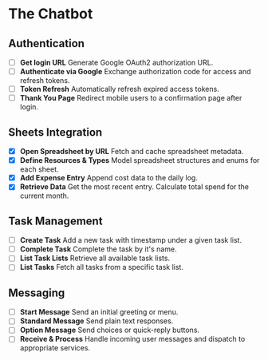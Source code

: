 # The Chatbot

## Authentication

- [ ] **Get login URL** Generate Google OAuth2 authorization URL.
- [ ] **Authenticate via Google** Exchange authorization code for access and refresh tokens.
- [ ] **Token Refresh** Automatically refresh expired access tokens.
- [ ] **Thank You Page** Redirect mobile users to a confirmation page after login.

## Sheets Integration

- [x] **Open Spreadsheet by URL** Fetch and cache spreadsheet metadata.
- [x] **Define Resources & Types** Model spreadsheet structures and enums for each sheet.
- [x] **Add Expense Entry** Append cost data to the daily log.
- [x] **Retrieve Data** Get the most recent entry. Calculate total spend for the current month.

## Task Management

- [ ] **Create Task** Add a new task with timestamp under a given task list.
- [ ] **Complete Task** Complete the task by it's name.
- [ ] **List Task Lists** Retrieve all available task lists.
- [ ] **List Tasks** Fetch all tasks from a specific task list.

## Messaging

- [ ] **Start Message** Send an initial greeting or menu.
- [ ] **Standard Message** Send plain text responses.
- [ ] **Option Message** Send choices or quick-reply buttons.
- [ ] **Receive & Process** Handle incoming user messages and dispatch to appropriate services.
